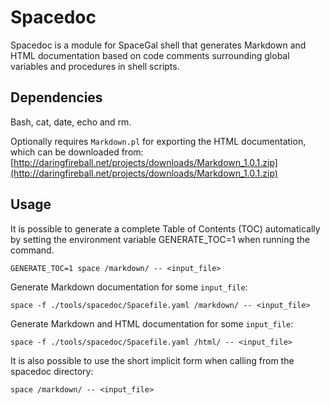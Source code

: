 # Spacedoc

Spacedoc is a module for SpaceGal shell that generates Markdown and HTML documentation based on code comments surrounding global variables and procedures in shell scripts.


## Dependencies
Bash, cat, date, echo and rm.

Optionally requires `Markdown.pl` for exporting the HTML documentation, which can be downloaded from: [http://daringfireball.net/projects/downloads/Markdown_1.0.1.zip](http://daringfireball.net/projects/downloads/Markdown_1.0.1.zip)


## Usage

It is possible to generate a complete Table of Contents (TOC) automatically by setting the environment variable GENERATE_TOC=1 when running the command.
```
GENERATE_TOC=1 space /markdown/ -- <input_file>
```

Generate Markdown documentation for some `input_file`:
```
space -f ./tools/spacedoc/Spacefile.yaml /markdown/ -- <input_file>
```

Generate Markdown and HTML documentation for some `input_file`:
```
space -f ./tools/spacedoc/Spacefile.yaml /html/ -- <input_file>
```

It is also possible to use the short implicit form when calling from the spacedoc directory:
```
space /markdown/ -- <input_file>
```


